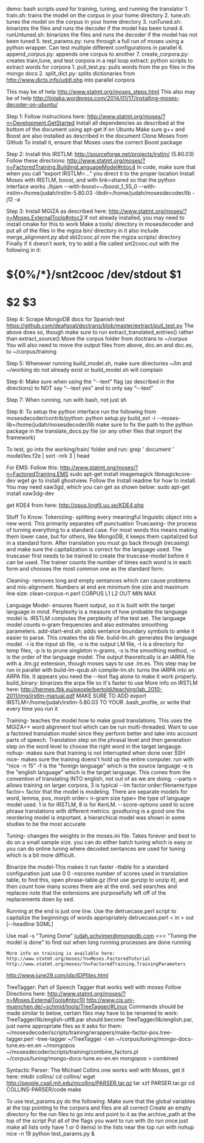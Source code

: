 demo: bash scripts  used for training, tuning, and running the translator
    1. train.sh: trains the model on the corpus in your home directory
    2. tune.sh: tunes the model on the corpus in your home directory
    3. runTuned.sh: binarizes the files and runs the decoder if the model has been tuned
    4. runUntuned.sh: binarizes the files and runs the decoder if the model has not been tuned
    5. test_params.py: runs through a full run of moses using a python wrapper. Can test multiple different configurations in parallel
    6. append_corpus.py: appends one corpus to another
    7. create_corpora.py: creates train,tune, and test corpora in a repl loop
extract: python scripts to extract words for corpora
    1. pull_test.py: pulls words from the po files in the mongo docs
    2. split_dict.py: splits dictionaries from http://www.dicts.info/uddl.php into parallel corpora

This may be of help http://www.statmt.org/moses_steps.html
This also may be of help http://lintaka.wordpress.com/2014/01/17/installing-moses-decoder-on-ubuntu/

Step 1:
Follow instructions here: http://www.statmt.org/moses/?n=Development.GetStarted
Install all dependencies as described at the bottom of the document using apt-get if on Ubuntu
Make sure g++ and Boost are also installed as described in the document
Clone Moses from Github
To install it, ensure that Moses uses the correct Boost package

Step 2:
Install this IRSTLM: http://sourceforge.net/projects/irstlm/ (5.80.03)
Follow these directions: http://www.statmt.org/moses/?n=FactoredTraining.BuildingLanguageModel#ntoc4
In code, make sure that when you call “export IRSTLM=...” you direct it to the proper location
Install Moses with IRSTLM, boost,  and with link=shared so that the python interface works
./bjam --with-boost=~/boost_1_55_0 --with-irstlm=/home/judah/irstlm-5.80.03 -libdir=/home/judah/mosesdecoder/lib -j12 -a

Step 3:
Install MGIZA as described here: http://www.statmt.org/moses/?n=Moses.ExternalTools#ntoc3
If not already installed, you may need to install cmake for this to work
Make a tools/ directory in mosesdecoder and put all of the files in the mgiza bin/ directory in it
also include merge_alignment.py abd sbt2cooc.pl rom the mgiza scripts/ directory
Finally if it doesn’t work, try to add a file called snt2cooc.out with the following in it:
#   ${0%/*}/snt2cooc /dev/stdout $1
#   $2 $3

Step 4:
Scrape MongoDB docs for Spanish text
https://github.com/deafgoat/doctrans/blob/master/extract/pull_test.py
The above does so, though make sure to run extract_translated_entries() rather than extract_source()
Move the corpus folder from doctrans to ~/corpus
You will also need to move the output files from above, doc.en and doc.es, to ~/corpus/training

Step 5:
Whenever running build_model.sh, make sure directories ~/lm and ~/working do not already exist or build_model.sh will complain

Step 6:
Make sure when using the “--text” flag (as described in the directions) to NOT say “--text yes” and to only say “--text”

Step 7: 
When running, run with bash, not just sh

Step 8:
To setup the python interface run the following from mosesdecoder/contrib/python:
python setup.py build_ext -i --moses-lib=/home/judah/mosesdecoder/lib
make sure to fix the path to the python package in the translate_docs.py file (or any other files that import the framework)

To test, go into the working/train/ folder and run:
grep ' document ' model/lex.f2e | sort -nrk 3 | head


For EMS:
Follow this: http://www.statmt.org/moses/?n=FactoredTraining.EMS
sudo apt-get install imagemagick libmagickcore-dev
wget gv to install ghostview. Follow the Install readme for how to install. You may need xaw3gd, which you can get as shown below:
sudo apt-get install xaw3dg-dev

get KDE4 from here:
http://opus.lingfil.uu.se/KDE4.php

Stuff To Know:
Tokenizing- splitting every meaningful linguistic object into a new word. This primarily separates off punctuation
Truecasing- the process of turning everything to a standard case. For most words this means making them lower case, but for others, like MongoDB, it keeps them capitalized but in a standard form. After translation you must go back through (recasing) and make sure the capitalization is correct for the language used. The truecaser first needs to be trained to create the truecase-model before it can be used. The trainer counts the number of times each word is in each form and chooses the most common one as the standard form.

Cleaning- removes long and empty sentances which can cause problems and mis-alignment. Numbers at end are minimum line size and maximum line size: clean-corpus-n.perl CORPUS L1 L2 OUT MIN MAX

Language Model- ensures fluent output, so it is built with the target language in mind. Perplexity is a measure of how probable the language model is. IRSTLM computes the perplexity of the test set. The language model counts n-gram frequencies and also estimates smoothing parameters.
    add-start-end.sh: adds sentance boundary symbols to amke it easier to parse. This creates the sb file.
    build-lm.sh: generates the language model. -i is the input sb file, -o is the output  LM file, -t is a directory for temp files, -p is to prune singleton n-grams, -s is the smoothing method, -n is the order of the language model. The output theoretically is an iARPA file with a .ilm.gz extension, though moses says to use .lm.es. This step may be run in parallel with build-lm-qsub.sh 
    compile-lm.sh: turns the iARPA into an ARPA file. It appears you need the --text flag alone to make it work properly. 
    build_binary: binarizes the arpa file so it's faster to use
    More info on IRSTLM here: http://hermes.fbk.eu/people/bertoldi/teaching/lab_2010-2011/img/irstlm-manual.pdf
    MAKE SURE TO ADD export IRSTLM=/home/judah/irstlm-5.80.03 TO YOUR .bash_profile, or write that every time you run it

Training- teaches the model how to make good translations. This uses the MGIZA++ word alignment tool which can be run multi-threaded. Want to use a factored translation model since they perform better and take into account parts of speech. Translation step on the phrasal level and then generation step on the word level to choose the right word in the target langauge.
    nohup- makes sure that training is not interrupted when done over SSH
    nice- makes sure the training doens't hold up the entire computer. run with "nice -n 15"
    -f is the "foreign language" which is the source language
    -e is the "english language" which is the target language. This comes from the convention of translating INTO english, not out of as we are doing.
    --parts n allows training on larger corpora, 3 is typical
    --lm factor:order:filename:type
    factor= factor that the model is modeling. There are separate models for word, lemma, pos, morph
    order= n-gram size
    type=  the type of language model used. 1 is for IRSTLM, 8 is for KenLM.
    --score-options used to score phrase translations with different metrics. goodturing is a good one
    the reordering model is important. a hierarchical model was shown in some studies to be the most accurate

Tuning- changes the weights in the moses.ini file. Takes forever and best to do on a small sample size. you can do either batch tuning which is easy or you can do online tuning where decoded sentances are used for tuning which is a bit more difficult.

Binarize the model-This makes it run faster
    -ttable for a standard configuration just use 0 0
    -nscores number of scores used in translation table, to find this, open phrase-table.gz (first use gunzip to unzip it), and then count how many scores there are at the end.
    sed searches and replaces
    note that the extensions are purposefully left off of the replacements doen by sed.

Running at the end is just one line. Use the detruecase.perl script to capitalize the beginnings of words appropriately
detruecase.perl < in > out [--headline SGML]

Use mail -s "Tuning Done" judah.schvimer@mongodb.com <<< "Tuning the model is done"  to find out when long running processes are done running 

    More info on training is available here:
    http://www.statmt.org/moses/?n=Moses.FactoredTutorial
    http://www.statmt.org/moses/?n=FactoredTraining.TrainingParameters
    
http://www.june29.com/idp/IDPfiles.html

TreeTagger:
Part of Speech Tagger that works well with moses
Follow Directions here:
http://www.statmt.org/moses/?n=Moses.ExternalTools#ntoc10
http://www.cis.uni-muenchen.de/~schmid/tools/TreeTagger/#Linux
Commands should be made similar to below, certain files may have to be renamed to work: TreeTagger/lib/english-utf8.par should become TreeTagger/lib/english.par, just name appropriate files as it asks for them:
~/mosesdecoder/scripts/training/wrappers/make-factor-pos.tree-tagger.perl -tree-tagger ~/TreeTagger -l en  ~/corpus/tuning/mongo-docs-tune.es-en.en  ~/mongopos
~/mosesdecoder/scripts/training/combine_factors.pl ~/corpus/tuning/mongo-docs-tune.es-en.en mongopos > combined

Syntactic Parser:
The Michael Collins one works well with Moses, get it here:
 mkdir collins/
 cd collins/
 wget http://people.csail.mit.edu/mcollins/PARSER.tar.gz
 tar xzf PARSER.tar.gz
 cd COLLINS-PARSER/code
 make

To use test_params.py do the following:
Make sure that the global variables at the top pointing to the corpora and files are all correct
Create an empty directory for the run files to go into and point to it as the archive_path at the top of the script
Put all of the flags you want to run with (to run once just make all lists only have 1 or 0 items) in the lists near the top
run with nohup nice -n 19 python test_params.py &

